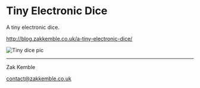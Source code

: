 Tiny Electronic Dice
====================

A tiny electronic dice.

http://blog.zakkemble.co.uk/a-tiny-electronic-dice/

![Tiny dice pic](https://github.com/zkemble/TinyDice/raw/master/images/tinydice.jpg "")

---

Zak Kemble

contact@zakkemble.co.uk
